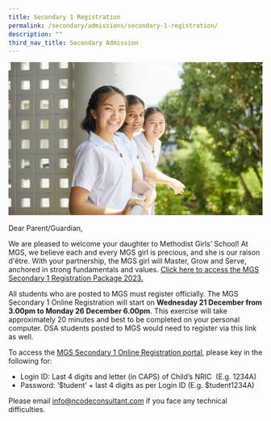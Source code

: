 ```yaml
---
title: Secondary 1 Registration
permalink: /secondary/admissions/secondary-1-registration/
description: ""
third_nav_title: Secondary Admission
---
```

![](/images/Secondary/sec1-registration.jpg)

Dear Parent/Guardian,   

We are pleased to welcome your daughter to Methodist Girls’ School! At MGS, we believe each and every MGS girl is precious, and she is our raison d'être. With your partnership, the MGS girl will Master, Grow and Serve, anchored in strong fundamentals and values. [Click here to access the MGS Secondary 1 Registration Package 2023.](https://drive.google.com/drive/folders/1yDMFJX-mi-ZqLmoz4MDIURzaFGc5GLJI?usp=share_link)  

All students who are posted to MGS must register officially. The MGS Secondary 1 Online Registration will start on **Wednesday 21 December from 3.00pm to Monday 26 December 6.00pm**. This exercise will take approximately 20 minutes and best to be completed on your personal computer. DSA students posted to MGS would need to register via this link as well. 

To access the [MGS Secondary 1 Online Registration portal](https://mgs.ntrix.sg/sec1registration/), please key in the following for:

*   Login ID: Last 4 digits and letter (in CAPS) of Child’s NRIC  (E.g. 1234A)
*   Password: ‘$tudent’ + last 4 digits as per Login ID (E.g. $tudent1234A)  
    
Please email [info@ncodeconsultant.com](mailto:info@ncodeconsultant.com) if you face any technical difficulties.
